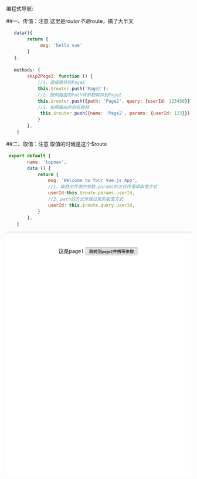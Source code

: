 编程式导航:

##一、传值：注意 这里是$router不是$route，搞了大半天

```javascript
   data(){
        return {
             msg: 'hello vue'
        }
   },

   methods: {
        skip2Page2: function () {
            //1、直接跳转到Page2
            this.$router.push('Page2');
            //2、按照路由的Path带参数跳转到Page2
            this.$router.push({path: 'Page2', query: {userId: 123456}});
            //3、按照路由的命名跳转
             this.$router.push({name: 'Page2', params: {userId: 123}});
            }
        },
    }
```
##二、取值：注意 取值的时候是这个$route

```javascript
 export default {
        name: 'topnav',
        data () {
            return {
                msg: 'Welcome to Your Vue.js App',
                //1、取路由传递的参数,params的方式传值得取值方式
                userId:this.$route.params.userId,
                //2、path的方式传递过来的取值方式
                userId: this.$route.query.userId,
            }
        },
    }
```
![image](https://github.com/jiekekeji/MVueWebpack/blob/master/demo005/preview/123.gif)